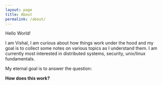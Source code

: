 ```yaml
---
layout: page
title: About
permalink: /about/
---
```

Hello World!

I am Vishal, I am curious about how things work under the hood and my goal is to collect some notes on various topics as I understand them. I am currently most interested in distributed systems, security, unix/linux fundamentals. 

My eternal goal is to answer the question:

**How does this work?**
 

